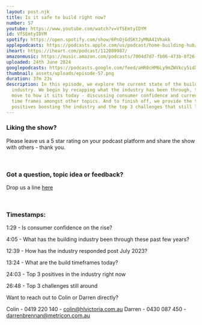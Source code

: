 ```yaml
---
layout: post.njk
title: Is it safe to build right now?
number: 57
youtube: https://www.youtube.com/watch?v=VfSEmtyIDYM
id: VfSEmtyIDYM
spotify: https://open.spotify.com/show/6PnOjGdSKtJyMNA41Vhakk
applepodcasts: https://podcasts.apple.com/us/podcast/home-building-hub/id1681936589
iheart: https://iheart.com/podcast/112809987/
amazonmusic: https://music.amazon.com/podcasts/7004d7d7-fb06-473b-8f26-8ce9992cac11
uploaded: 24th June 2024
googlepodcasts: https://podcasts.google.com/feed/aHR0cHM6Ly9mZWVkcy5idXp6c3Byb3V0LmNvbS8yMTM5MTU1LnJzcw?sa=X&ved=0CAMQ4aUDahcKEwiwi5uc_72GAxUAAAAAHQAAAAAQQw
thumbnail: assets/uploads/episode-57.png
duration: 37m 23s
description: In this episode, we explore the current state of the building
  industry. We begin by recapping what the industry has been through, then we
  move to how it sits today - discussing consumer confidence and current build
  time frames amongst other topics. And to finish off, we provide the top 3
  positives boosting the industry and the top 3 challenges that still linger.
---
```

### Liking the show?

Please leave us a 5 star rating on your podcast platform and share the show with others - thank you.

<br>

### Got a question, topic idea or feedback?

Drop us a line <a href="/contact" id="contact-us" target="_blank">here</a>

<br>

### Timestamps:

1:29 - Is consumer confidence on the rise? 

4:05 - What has the building industry been through these past few years? 

12:39 - How has the industry responded post July 2023?

13:24 - What are the build timeframes today?

24:03 - Top 3 positives in the industry right now

26:48 - Top 3 challenges still around

Want to reach out to Colin or Darren directly?

Colin - 0419 220 140 - colin@hlvictoria.com.au
Darren - 0430 087 450 - darrenbrennan@metricon.com.au
